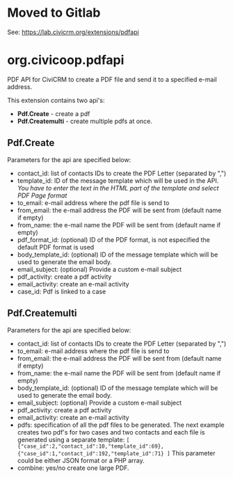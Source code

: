 # Moved to Gitlab

See: https://lab.civicrm.org/extensions/pdfapi

# org.civicoop.pdfapi
PDF API for CiviCRM to create a PDF file and send it to a specified e-mail address.

This extension contains two api's:
* __Pdf.Create__ - create a pdf
* __Pdf.Createmulti__ - create multiple pdfs at once.


## Pdf.Create

Parameters for the api are specified below:
- contact_id: list of contacts IDs to create the PDF Letter (separated by ",")
- template_id: ID of the message template which will be used in the API. _You have to enter the text in the HTML part of the template and select PDF Page format_
- to_email: e-mail address where the pdf file is send to
- from_email: the e-mail address the PDF will be sent from (default name if empty)
- from_name: the e-mail name the PDF will be sent from (default name if empty)
- pdf_format_id: (optional) ID of the PDF format, is not especified the default PDF format is used
- body_template_id: (optional) ID of the message template which will be used to generate the email body.
- email_subject: (optional) Provide a custom e-mail subject
- pdf_activity: create a pdf activity
- email_activity: create an e-mail activity
- case_id: Pdf is linked to a case

## Pdf.Createmulti

Parameters for the api are specified below:
- contact_id: list of contacts IDs to create the PDF Letter (separated by ",")
- to_email: e-mail address where the pdf file is send to
- from_email: the e-mail address the PDF will be sent from (default name if empty)
- from_name: the e-mail name the PDF will be sent from (default name if empty)
- body_template_id: (optional) ID of the message template which will be used to generate the email body.
- email_subject: (optional) Provide a custom e-mail subject
- pdf_activity: create a pdf activity
- email_activity: create an e-mail activity
- pdfs: specification of all the pdf files to be generated.
  The next example creates two pdf's for two cases and two contacts and each file is generated using a separate template:
  `[
      {"case_id":2,"contact_id":10,"template_id":69},
      {"case_id":1,"contact_id":192,"template_id":71}
  ]`
  This parameter could be either JSON format or a PHP array.
- combine: yes/no create one large PDF.

